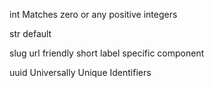 int
Matches zero or any positive integers

str
default


slug
url friendly short label specific component

uuid
Universally Unique Identifiers
